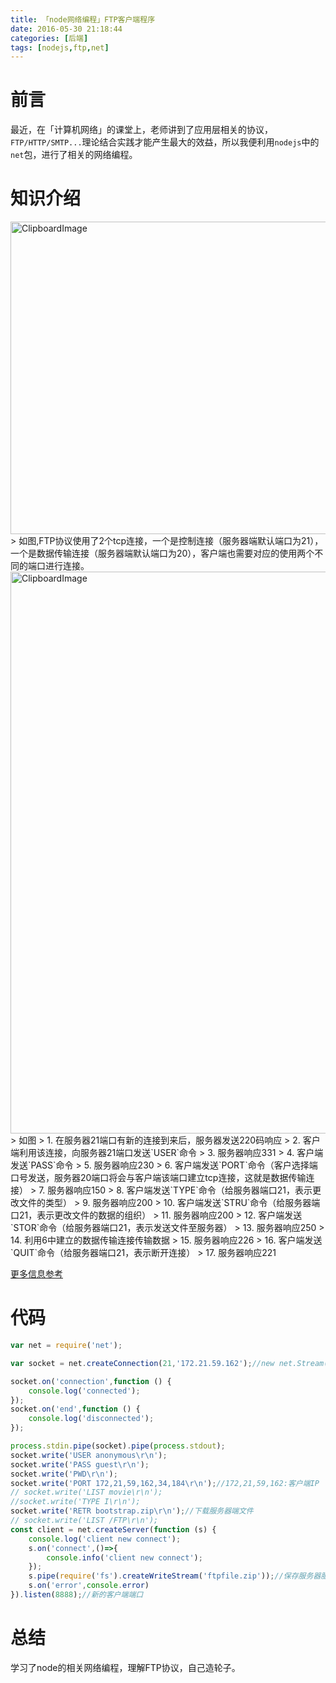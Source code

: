```yaml
---
title: 「node网络编程」FTP客户端程序
date: 2016-05-30 21:18:44
categories: [后端]
tags: [nodejs,ftp,net]
---
```


# 前言
最近，在「计算机网络」的课堂上，老师讲到了应用层相关的协议，`FTP/HTTP/SMTP...`理论结合实践才能产生最大的效益，所以我便利用`nodejs`中的`net`包，进行了相关的网络编程。

<!--more-->
# 知识介绍
<img src="http://obu9je6ng.bkt.clouddn.com/Fh2Isz1kNHsZnFHywDXMroNr3GYY?imageslim" alt="ClipboardImage" width="1452" height="500" />
> 如图,FTP协议使用了2个tcp连接，一个是控制连接（服务器端默认端口为21），一个是数据传输连接（服务器端默认端口为20），客户端也需要对应的使用两个不同的端口进行连接。

<img src="http://obu9je6ng.bkt.clouddn.com/FhmMKeDvkx7dnFvjvVlhpILiVJK5?imageslim" alt="ClipboardImage" width="1133" height="899" />
> 如图
> 1. 在服务器21端口有新的连接到来后，服务器发送220码响应
> 2. 客户端利用该连接，向服务器21端口发送`USER`命令
> 3. 服务器响应331
> 4. 客户端发送`PASS`命令
> 5. 服务器响应230
> 6. 客户端发送`PORT`命令（客户选择端口号发送，服务器20端口将会与客户端该端口建立tcp连接，这就是数据传输连接）
> 7. 服务器响应150
> 8. 客户端发送`TYPE`命令（给服务器端口21，表示更改文件的类型）
> 9. 服务器响应200
> 10. 客户端发送`STRU`命令（给服务器端口21，表示更改文件的数据的组织）
> 11. 服务器响应200
> 12. 客户端发送`STOR`命令（给服务器端口21，表示发送文件至服务器）
> 13. 服务器响应250
> 14. 利用6中建立的数据传输连接传输数据
> 15. 服务器响应226
> 16. 客户端发送`QUIT`命令（给服务器端口21，表示断开连接）
> 17. 服务器响应221

[更多信息参考](https://www.w3.org/Protocols/rfc959/4_FileTransfer.html)

# 代码
```javascript
var net = require('net');

var socket = net.createConnection(21,'172.21.59.162');//new net.Stream();

socket.on('connection',function () {
    console.log('connected');
});
socket.on('end',function () {
    console.log('disconnected');
});

process.stdin.pipe(socket).pipe(process.stdout);
socket.write('USER anonymous\r\n');
socket.write('PASS guest\r\n');
socket.write('PWD\r\n');
socket.write('PORT 172,21,59,162,34,184\r\n');//172,21,59,162:客户端IP  34,184:10进制表示端口，即34*256+184=8888
// socket.write('LIST movie\r\n');
//socket.write('TYPE I\r\n');
socket.write('RETR bootstrap.zip\r\n');//下载服务器端文件
// socket.write('LIST /FTP\r\n');
const client = net.createServer(function (s) {
    console.log('client new connect');
    s.on('connect',()=>{
        console.info('client new connect');
    });
    s.pipe(require('fs').createWriteStream('ftpfile.zip'));//保存服务器服务器数据
    s.on('error',console.error)
}).listen(8888);//新的客户端端口
```

# 总结
学习了node的相关网络编程，理解FTP协议，自己造轮子。